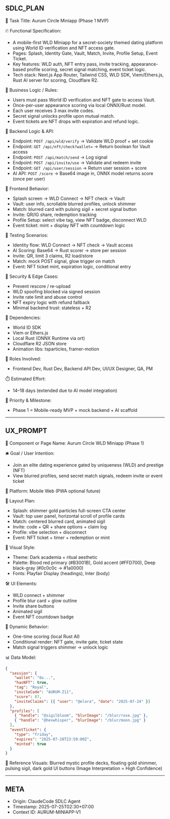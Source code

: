 ## SDLC_PLAN

🔖 Task Title: Aurum Circle Miniapp (Phase 1 MVP)

🗈 Functional Specification:

- A mobile-first WLD Miniapp for a secret-society themed dating platform using World ID verification and NFT access gate.
- Pages: Splash, Identity Gate, Vault, Match, Invite, Profile Setup, Event Ticket.
- Key features: WLD auth, NFT entry pass, invite tracking, appearance-based profile scoring, secret signal matching, event ticket logic.
- Tech stack: Next.js App Router, Tailwind CSS, WLD SDK, Viem/Ethers.js, Rust AI server for scoring, Cloudflare R2.

🧠 Business Logic / Rules:

- Users must pass World ID verification and NFT gate to access Vault.
- Once-per-user appearance scoring via local ONNX/Rust model.
- Each user receives 3 max invite codes.
- Secret signal unlocks profile upon mutual match.
- Event tickets are NFT drops with expiration and refund logic.

🔌 Backend Logic & API:

- Endpoint: `POST /api/wld/verify` → Validate WLD proof + set cookie
- Endpoint: `GET /api/nft/check?wallet=` → Return boolean for Vault access
- Endpoint: `POST /api/match/send` → Log signal
- Endpoint: `POST /api/invite/use` → Validate and redeem invite
- Endpoint: `GET /api/user/session` → Return user session + score
- AI API: `POST /score` → Base64 image in, ONNX model returns score (once per user)

🎨 Frontend Behavior:

- Splash screen → WLD Connect → NFT check → Vault
- Vault: user info, scrollable blurred profiles, unlock shimmer
- Match: blurred card with pulsing sigil + secret signal button
- Invite: QR/IG share, redemption tracking
- Profile Setup: select vibe tag, view NFT badge, disconnect WLD
- Event ticket: mint + display NFT with countdown logic

🧪 Testing Scenarios:

- Identity flow: WLD Connect → NFT check → Vault access
- AI Scoring: Base64 → Rust scorer → store per session
- Invite: QR, limit 3 claims, R2 load/store
- Match: mock POST signal, glow trigger on match
- Event: NFT ticket mint, expiration logic, conditional entry

🔐 Security & Edge Cases:

- Prevent rescore / re-upload
- WLD spoofing blocked via signed session
- Invite rate limit and abuse control
- NFT expiry logic with refund fallback
- Minimal backend trust: stateless + R2

🔁 Dependencies:

- World ID SDK
- Viem or Ethers.js
- Local Rust (ONNX Runtime via ort)
- Cloudflare R2 JSON store
- Animation libs: tsparticles, framer-motion

👥 Roles Involved:

- Frontend Dev, Rust Dev, Backend API Dev, UI/UX Designer, QA, PM

⏱️ Estimated Effort:

- 14–18 days (extended due to AI model integration)

📌 Priority & Milestone:

- Phase 1 = Mobile-ready MVP + mock backend + AI scaffold

---

## UX_PROMPT

🔖 Component or Page Name: Aurum Circle WLD Miniapp (Phase 1)

🛎 Goal / User Intention:

- Join an elite dating experience gated by uniqueness (WLD) and prestige (NFT)
- View blurred profiles, send secret match signals, redeem invite or event ticket

📱 Platform: Mobile Web (PWA optional future)

🔀 Layout Plan:

- Splash: shimmer gold particles full-screen CTA center
- Vault: top user panel, horizontal scroll of profile cards
- Match: centered blurred card, animated sigil
- Invite: code + QR + share options + claim log
- Profile: vibe selection + disconnect
- Event: NFT ticket + timer + redemption or mint

🎨 Visual Style:

- Theme: Dark academia + ritual aesthetic
- Palette: Blood red primary (#B3001B), Gold accent (#FFD700), Deep black-gray (#0c0c0c → #1a0000)
- Fonts: Playfair Display (headings), Inter (body)

🛠 UI Elements:

- WLD connect + shimmer
- Profile blur card + glow outline
- Invite share buttons
- Animated sigil
- Event NFT countdown badge

🔄 Dynamic Behavior:

- One-time scoring (local Rust AI)
- Conditional render: NFT gate, invite gate, ticket state
- Match signal triggers shimmer → unlock logic

📊 Data Model:

```json
{
  "session": {
    "wallet": "0x...",
    "hasNFT": true,
    "tag": "Royal",
    "inviteCode": "AURUM-Z11",
    "score": 87,
    "inviteClaims": [{ "user": "@elara", "date": "2025-07-24" }]
  },
  "profiles": [
    { "handle": "@sigilbloom", "blurImage": "/blur/rose.jpg" },
    { "handle": "@hexwhisper", "blurImage": "/blur/moon.jpg" }
  ],
  "eventTicket": {
    "type": "friday",
    "expires": "2025-07-28T23:59:00Z",
    "minted": true
  }
}
```

🌈 Reference Visuals: Blurred mystic profile decks, floating gold shimmer, pulsing sigil, dark gold UI buttons (Image Interpretation = High Confidence)

---

## META

- Origin: ClaudeCode SDLC Agent
- Timestamp: 2025-07-25T02:30+07:00
- Context ID: AURUM-MINIAPP-V1
